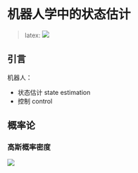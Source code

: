 # 机器人学中的状态估计

> latex: ![](https://latex.codecogs.com/svg.latex?\\pi)

## 引言

机器人：
+ 状态估计 state estimation
+ 控制 control

## 概率论

### 高斯概率密度

![](https://latex.codecogs.com/svg.latex?p(x\\mid\\mu,\\sigma^2))
